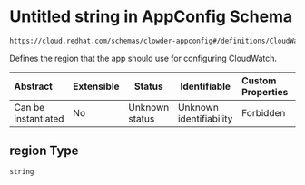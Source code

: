 # Untitled string in AppConfig Schema

```txt
https://cloud.redhat.com/schemas/clowder-appconfig#/definitions/CloudWatchConfig/properties/region
```

Defines the region that the app should use for configuring CloudWatch.


| Abstract            | Extensible | Status         | Identifiable            | Custom Properties | Additional Properties | Access Restrictions | Defined In                                                          |
| :------------------ | ---------- | -------------- | ----------------------- | :---------------- | --------------------- | ------------------- | ------------------------------------------------------------------- |
| Can be instantiated | No         | Unknown status | Unknown identifiability | Forbidden         | Allowed               | none                | [schema.json\*](../../../../out/schema.json "open original schema") |

## region Type

`string`
